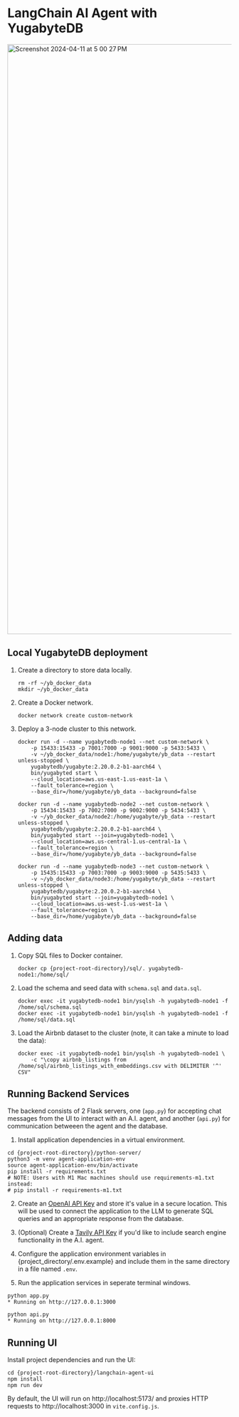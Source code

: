 # LangChain AI Agent with YugabyteDB
<img width="1325" alt="Screenshot 2024-04-11 at 5 00 27 PM" src="https://github.com/YugabyteDB-Samples/langchain-ai-booking-agent/assets/2041330/71ec2dee-19bc-4241-a677-fd8895be7f3a">


## Local YugabyteDB deployment

1. Create a directory to store data locally.

   ```
   rm -rf ~/yb_docker_data
   mkdir ~/yb_docker_data
   ```

2. Create a Docker network.

   ```
   docker network create custom-network
   ```

3. Deploy a 3-node cluster to this network.

   ```
   docker run -d --name yugabytedb-node1 --net custom-network \
       -p 15433:15433 -p 7001:7000 -p 9001:9000 -p 5433:5433 \
       -v ~/yb_docker_data/node1:/home/yugabyte/yb_data --restart unless-stopped \
       yugabytedb/yugabyte:2.20.0.2-b1-aarch64 \
       bin/yugabyted start \
       --cloud_location=aws.us-east-1.us-east-1a \
       --fault_tolerance=region \
       --base_dir=/home/yugabyte/yb_data --background=false

   docker run -d --name yugabytedb-node2 --net custom-network \
       -p 15434:15433 -p 7002:7000 -p 9002:9000 -p 5434:5433 \
       -v ~/yb_docker_data/node2:/home/yugabyte/yb_data --restart unless-stopped \
       yugabytedb/yugabyte:2.20.0.2-b1-aarch64 \
       bin/yugabyted start --join=yugabytedb-node1 \
       --cloud_location=aws.us-central-1.us-central-1a \
       --fault_tolerance=region \
       --base_dir=/home/yugabyte/yb_data --background=false

   docker run -d --name yugabytedb-node3 --net custom-network \
       -p 15435:15433 -p 7003:7000 -p 9003:9000 -p 5435:5433 \
       -v ~/yb_docker_data/node3:/home/yugabyte/yb_data --restart unless-stopped \
       yugabytedb/yugabyte:2.20.0.2-b1-aarch64 \
       bin/yugabyted start --join=yugabytedb-node1 \
       --cloud_location=aws.us-west-1.us-west-1a \
       --fault_tolerance=region \
       --base_dir=/home/yugabyte/yb_data --background=false
   ```

## Adding data

1. Copy SQL files to Docker container.

   ```
   docker cp {project-root-directory}/sql/. yugabytedb-node1:/home/sql/
   ```

2. Load the schema and seed data with `schema.sql` and `data.sql`.

   ```
   docker exec -it yugabytedb-node1 bin/ysqlsh -h yugabytedb-node1 -f /home/sql/schema.sql
   docker exec -it yugabytedb-node1 bin/ysqlsh -h yugabytedb-node1 -f /home/sql/data.sql

   ```

3. Load the Airbnb dataset to the cluster (note, it can take a minute to load the data):
   ```
   docker exec -it yugabytedb-node1 bin/ysqlsh -h yugabytedb-node1 \
       -c "\copy airbnb_listings from /home/sql/airbnb_listings_with_embeddings.csv with DELIMITER '^' CSV"
   ```

## Running Backend Services

The backend consists of 2 Flask servers, one (`app.py`) for accepting chat messages from the UI to interact with an A.I. agent, and another (`api.py`) for communication betweeen the agent and the database.

1. Install application dependencies in a virtual environment.

```
cd {project-root-directory}/python-server/
python3 -m venv agent-application-env
source agent-application-env/bin/activate
pip install -r requirements.txt
# NOTE: Users with M1 Mac machines should use requirements-m1.txt instead:
# pip install -r requirements-m1.txt
```

2. Create an [OpenAI API Key](https://platform.openai.com/api-keys) and store it's value in a secure location. This will be used to connect the application to the LLM to generate SQL queries and an appropriate response from the database.

3. (Optional) Create a [Tavily API Key](https://docs.tavily.com/docs/gpt-researcher/getting-started) if you'd like to include search engine functionality in the A.I. agent.

4. Configure the application environment variables in {project_directory/.env.example} and include them in the same directory in a file named `.env`.

5. Run the application services in seperate terminal windows.

```
python app.py
* Running on http://127.0.0.1:3000
```

```
python api.py
* Running on http://127.0.0.1:8000
```

## Running UI

Install project dependencies and run the UI:

```
cd {project-root-directory}/langchain-agent-ui
npm install
npm run dev
```

By default, the UI will run on http://localhost:5173/ and proxies HTTP requests to http://localhost:3000 in `vite.config.js`.
